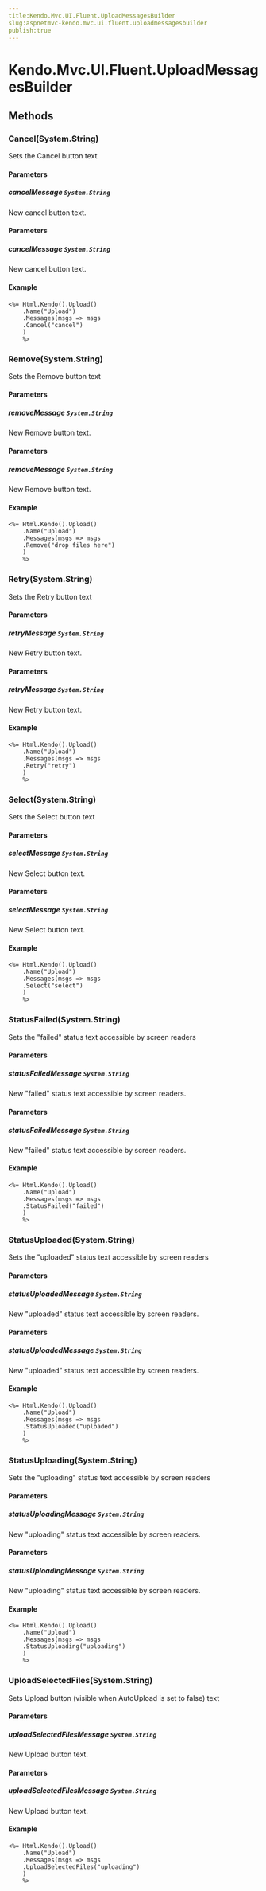 ```yaml
---
title:Kendo.Mvc.UI.Fluent.UploadMessagesBuilder
slug:aspnetmvc-kendo.mvc.ui.fluent.uploadmessagesbuilder
publish:true
---
```


# Kendo.Mvc.UI.Fluent.UploadMessagesBuilder

## Methods

### Cancel(System.String)
Sets the Cancel button text

#### Parameters

##### cancelMessage `System.String`
New cancel button text.

#### Parameters

##### cancelMessage `System.String`
New cancel button text.

#### Example
    <%= Html.Kendo().Upload()
        .Name("Upload")
        .Messages(msgs => msgs
        .Cancel("cancel")
        )
        %>

### Remove(System.String)
Sets the Remove button text

#### Parameters

##### removeMessage `System.String`
New Remove button text.

#### Parameters

##### removeMessage `System.String`
New Remove button text.

#### Example
    <%= Html.Kendo().Upload()
        .Name("Upload")
        .Messages(msgs => msgs
        .Remove("drop files here")
        )
        %>

### Retry(System.String)
Sets the Retry button text

#### Parameters

##### retryMessage `System.String`
New Retry button text.

#### Parameters

##### retryMessage `System.String`
New Retry button text.

#### Example
    <%= Html.Kendo().Upload()
        .Name("Upload")
        .Messages(msgs => msgs
        .Retry("retry")
        )
        %>

### Select(System.String)
Sets the Select button text

#### Parameters

##### selectMessage `System.String`
New Select button text.

#### Parameters

##### selectMessage `System.String`
New Select button text.

#### Example
    <%= Html.Kendo().Upload()
        .Name("Upload")
        .Messages(msgs => msgs
        .Select("select")
        )
        %>

### StatusFailed(System.String)
Sets the "failed" status text accessible by screen readers

#### Parameters

##### statusFailedMessage `System.String`
New "failed" status text accessible by screen readers.

#### Parameters

##### statusFailedMessage `System.String`
New "failed" status text accessible by screen readers.

#### Example
    <%= Html.Kendo().Upload()
        .Name("Upload")
        .Messages(msgs => msgs
        .StatusFailed("failed")
        )
        %>

### StatusUploaded(System.String)
Sets the "uploaded" status text accessible by screen readers

#### Parameters

##### statusUploadedMessage `System.String`
New "uploaded" status text accessible by screen readers.

#### Parameters

##### statusUploadedMessage `System.String`
New "uploaded" status text accessible by screen readers.

#### Example
    <%= Html.Kendo().Upload()
        .Name("Upload")
        .Messages(msgs => msgs
        .StatusUploaded("uploaded")
        )
        %>

### StatusUploading(System.String)
Sets the "uploading" status text accessible by screen readers

#### Parameters

##### statusUploadingMessage `System.String`
New "uploading" status text accessible by screen readers.

#### Parameters

##### statusUploadingMessage `System.String`
New "uploading" status text accessible by screen readers.

#### Example
    <%= Html.Kendo().Upload()
        .Name("Upload")
        .Messages(msgs => msgs
        .StatusUploading("uploading")
        )
        %>

### UploadSelectedFiles(System.String)
Sets Upload button (visible when AutoUpload is set to false) text

#### Parameters

##### uploadSelectedFilesMessage `System.String`
New Upload button text.

#### Parameters

##### uploadSelectedFilesMessage `System.String`
New Upload button text.

#### Example
    <%= Html.Kendo().Upload()
        .Name("Upload")
        .Messages(msgs => msgs
        .UploadSelectedFiles("uploading")
        )
        %>